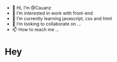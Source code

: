 - 👋 Hi, I’m @Cauanz
- 👀 I’m interested in work with front-end
- 🌱 I’m currently learning javascript, css and html
- 💞️ I’m looking to collaborate on ...
- 📫 How to reach me ...
<h1>Hey</h1>
<!---
Cauanz/Cauanz is a ✨ special ✨ repository because its `README.md` (this file) appears on your GitHub profile.
You can click the Preview link to take a look at your changes.
--->
